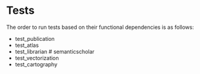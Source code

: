 # Tests

The order to run tests based on their functional dependencies is as follows:

- test_publication
- test_atlas
- test_librarian # semanticscholar
- test_vectorization
- test_cartography
